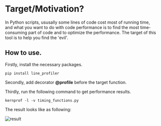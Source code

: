 # Target/Motivation?
In Python scripts, ususally some lines of code cost most of running time, and what you want to do with code performance is to find the most time-consuming part of code and to optimize the performance.
The target of this tool is to help you find the 'evil'.

## How to use.
Firstly, install the necessary packages.

	pip install line_profiler

Secondly, add decorator **@profile** before the target function.

Thirdly, run the following command to get performance results.

	kernprof -l -v timing_functions.py

The result looks like as following:

![result](https://github.com/AxsPlayer/Tool_toolkit/tree/master/Tool_Python-code-performance/images/kernprof_line_profiler.png)
